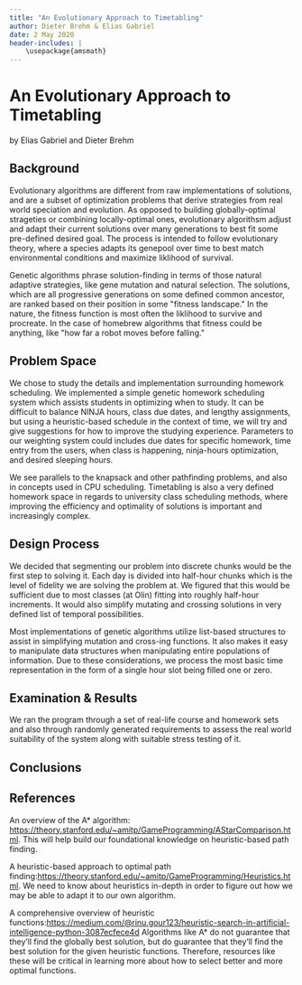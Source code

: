 ```yaml
---
title: "An Evolutionary Approach to Timetabling"
author: Dieter Brehm & Elias Gabriel
date: 2 May 2020
header-includes: |
    \usepackage{amsmath}
---
```


# An Evolutionary Approach to Timetabling

by Elias Gabriel and Dieter Brehm

## Background

Evolutionary algorithms are different from raw implementations of solutions, and are a subset of optimization problems that derive strategies from
real world speciation and evolution. As opposed to building globally-optimal strageties or combining locally-optimal ones, evolutionary algorithsm
adjust and adapt their current solutions over many generations to best fit some pre-defined desired goal. The process is intended to follow
evolutionary theory, where a species adapts its genepool over time to best match environmental conditions and maximize liklihood of survival.

Genetic algorithms phrase solution-finding in terms of those natural adaptive strategies, like gene mutation and natural selection. The solutions, which
are all progressive generations on some defined common ancestor, are ranked based on their position in some "fitness landscape." In the nature, the
fitness function is most often the liklihood to survive and procreate. In the case of homebrew algorithms that fitness could be anything, like
"how far a robot moves before falling."

## Problem Space

We chose to study the details and implementation surrounding homework scheduling. We implemented a simple genetic homework scheduling system which assists students in optimizing when to study. It can be difficult to balance NINJA hours, class due dates, and lengthy assignments, but using a heuristic-based schedule in the context of time, we will try and give suggestions for how to improve the studying experience. Parameters to our weighting system could includes due dates for specific homework, time entry from the users, when class is happening, ninja-hours optimization, and desired sleeping hours. 

We see parallels to the knapsack and other pathfinding problems, and also in
concepts used in CPU scheduling. Timetabling is also a very defined homework space in regards to university class scheduling methods, where improving the efficiency and optimality of solutions is important and increasingly complex.

## Design Process

We decided that segmenting our problem into discrete chunks would be the first step to solving it. Each day is divided into half-hour chunks which is the level of fidelity we are solving the problem at. We figured that this would be sufficient due to most classes (at Olin) fitting into roughly half-hour increments. It would also simplify mutating and crossing solutions in very defined list of temporal possibilities.

Most implementations of genetic algorithms utilize list-based structures to assist in simplifying mutation and cross-ing functions. It also makes it easy to manipulate data structures when manipulating entire populations of information. Due to these considerations, we process the most basic time representation in the form of a single hour slot being filled one or zero.



## Examination & Results

We ran the program through a set of real-life course and homework sets and also through randomly generated requirements to assess the real world suitability of the system along with suitable stress testing of it.

## Conclusions

## References

An overview of the A* algorithm:
<https://theory.stanford.edu/~amitp/GameProgramming/AStarComparison.html>. This
will help build our foundational knowledge on heuristic-based path finding.

A heuristic-based approach to optimal path
finding:<https://theory.stanford.edu/~amitp/GameProgramming/Heuristics.html>. We
need to know about heuristics in-depth in order to figure out how we may be able
to adapt it to our own algorithm.
 
A comprehensive overview of heuristic
functions:<https://medium.com/@rinu.gour123/heuristic-search-in-artificial-intelligence-python-3087ecfece4d>
Algorithms like A* do not guarantee that they’ll find the globally best
solution, but do guarantee that they’ll find the best solution for the given
heuristic functions. Therefore, resources like these will be critical in
learning more about how to select better and more optimal functions.

